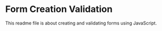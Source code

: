 # Form Creation Validation
This readme file is about creating and validating forms using JavaScript.
